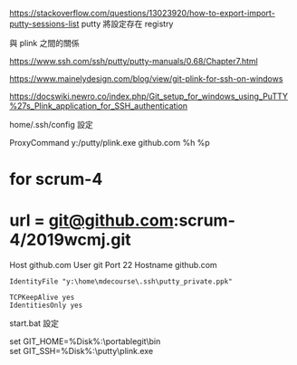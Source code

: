 https://stackoverflow.com/questions/13023920/how-to-export-import-putty-sessions-list
putty 將設定存在 registry

與 plink 之間的關係

https://www.ssh.com/ssh/putty/putty-manuals/0.68/Chapter7.html

https://www.mainelydesign.com/blog/view/git-plink-for-ssh-on-windows

https://docswiki.newro.co/index.php/Git_setup_for_windows_using_PuTTY%27s_Plink_application_for_SSH_authentication

home/.ssh/config 設定

ProxyCommand y:/putty/plink.exe github.com %h %p
 
# for scrum-4
# url = git@github.com:scrum-4/2019wcmj.git

Host github.com
    User git
    Port 22
    Hostname github.com
 
    IdentityFile "y:\home\mdecourse\.ssh\putty_private.ppk"
 
    TCPKeepAlive yes
    IdentitiesOnly yes
    
start.bat 設定

set GIT_HOME=%Disk%:\portablegit\bin\
set GIT_SSH=%Disk%:\putty\plink.exe